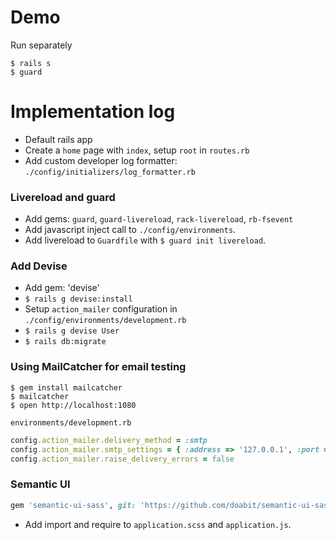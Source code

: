 # Demo

Run separately
```
$ rails s
$ guard
```

# Implementation log

* Default rails app
* Create a `home` page with `index`, setup `root` in `routes.rb`
* Add custom developer log formatter: `./config/initializers/log_formatter.rb`

### Livereload and guard 

* Add gems: `guard`, `guard-livereload`, `rack-livereload`, `rb-fsevent`
* Add javascript inject call to `./config/environments`.
* Add livereload to `Guardfile` with `$ guard init livereload`.

### Add Devise

* Add gem: 'devise'
* `$ rails g devise:install`
* Setup `action_mailer` configuration in `./config/environments/development.rb`
* `$ rails g devise User`
* `$ rails db:migrate`

### Using MailCatcher for email testing

```
$ gem install mailcatcher
$ mailcatcher
$ open http://localhost:1080
```

`environments/development.rb`
```ruby
config.action_mailer.delivery_method = :smtp
config.action_mailer.smtp_settings = { :address => '127.0.0.1', :port => 1025 }
config.action_mailer.raise_delivery_errors = false
```

### Semantic UI

```ruby
gem 'semantic-ui-sass', git: 'https://github.com/doabit/semantic-ui-sass.git'
```
* Add import and require to `application.scss` and `application.js`.